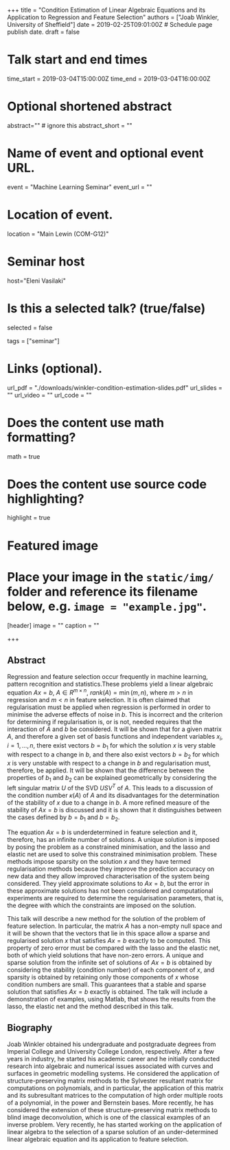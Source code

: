 +++
title = "Condition Estimation of Linear Algebraic Equations and its Application to Regression and Feature Selection"
authors = ["Joab Winkler, University of Sheffield"]
date = 2019-02-25T09:01:00Z  # Schedule page publish date.
draft = false

# Talk start and end times
time_start = 2019-03-04T15:00:00Z
time_end = 2019-03-04T16:00:00Z

# Optional shortened abstract
abstract="" # ignore this
abstract_short = ""

# Name of event and optional event URL.
event = "Machine Learning Seminar"
event_url = ""

# Location of event.
location = "Main Lewin (COM-G12)"

# Seminar host
host="Eleni Vasilaki"

# Is this a selected talk? (true/false)
selected = false

tags = ["seminar"]

# Links (optional).
url_pdf = "./downloads/winkler-condition-estimation-slides.pdf"
url_slides = ""
url_video = ""
url_code = ""

# Does the content use math formatting?
math = true

# Does the content use source code highlighting?
highlight = true

# Featured image
# Place your image in the `static/img/` folder and reference its filename below, e.g. `image = "example.jpg"`.
[header]
image = ""
caption = ""

+++

## Abstract
Regression and feature selection occur frequently in machine learning, pattern recognition and statistics.These problems yield a linear algebraic equation $Ax = b$, $A \in R^{m\times n}$, $rank(A) = \min(m, n)$, where $m>n$ in regression and $m < n$ in feature selection. It is often claimed that regularisation must be applied when regression is performed in order to minimise the adverse effects of noise in $b$. This is incorrect and the criterion for determining if regularisation is, or is not, needed requires that the interaction of $A$ and $b$ be considered. It will be shown that for a given matrix $A$, and therefore a given set of basis functions and independent variables $x_i$, $i = 1,\ldots, n$, there exist vectors $b = b_1$ for which the solution $x$ is very stable with respect to a change in $b$, and there also exist vectors $b = b_2$ for which $x$ is very unstable with respect to a change in $b$ and regularisation must, therefore, be applied. It will be shown that the difference between the properties of $b_1$ and $b_2$ can be explained geometrically by considering the left singular matrix $U$ of the SVD $USV^T$ of $A$. This leads to a discussion of the condition number $\kappa(A)$ of $A$ and its disadvantages for the determination of the stability of $x$ due to a change in $b$. A more refined measure of the stability of $Ax = b$ is discussed and it is shown that it distinguishes between the cases defined by $b = b_1$ and $b = b_2$.

The equation $Ax = b$ is underdetermined in feature selection and it, therefore, has an infinite number of solutions. A unique solution is imposed by posing the problem as a constrained minimisation, and the lasso and elastic net are used to solve this constrained minimisation problem. These methods impose sparsity on the solution $x$ and they have termed regularisation methods because they improve the prediction accuracy on new data and they allow improved characterisation of the system being considered. They yield approximate solutions to $Ax = b$, but the error in these approximate solutions has not been considered and computational experiments are required to determine the regularisation parameters, that is, the degree with which the constraints are imposed on the solution.

This talk will describe a new method for the solution of the problem of feature selection. In particular, the matrix $A$ has a non-empty null space and it will be shown that the vectors that lie in this space allow a sparse and regularised solution $x$ that satisfies $Ax = b$ exactly to be computed. This property of zero error must be compared with the lasso and the elastic net, both of which yield solutions that have non-zero errors. A unique and sparse solution from the infinite set of solutions of $Ax = b$ is obtained by considering the stability (condition number) of each component of $x$, and sparsity is obtained by retaining only those components of $x$ whose condition numbers are small. This guarantees that a stable and sparse solution that satisfies $Ax = b$ exactly is obtained. The talk will include a demonstration of examples, using Matlab, that shows the results from the lasso, the elastic net and the method described in this talk.

## Biography

Joab Winkler obtained his undergraduate and postgraduate degrees from Imperial College and University College London, respectively. After a few years in industry, he started his academic career and he initially conducted research into algebraic and numerical issues associated with curves and surfaces in geometric modelling systems. He considered the application of structure-preserving matrix methods to the Sylvester resultant matrix for computations on polynomials, and in particular, the application of this matrix and its subresultant matrices to the computation of high order multiple roots of a polynomial, in the power and Bernstein bases. More recently, he has considered the extension of these structure-preserving matrix methods to blind image deconvolution, which is one of the classical examples of an inverse problem. Very recently, he has started working on the application of linear algebra to the selection of a sparse solution of an under-determined linear algebraic equation and its application to feature selection.
